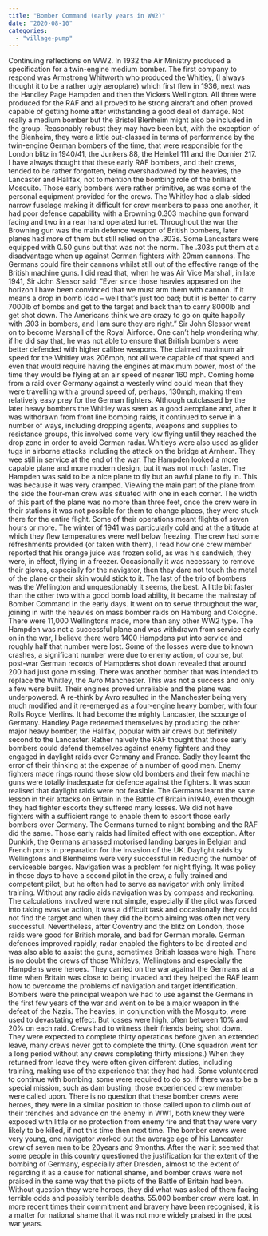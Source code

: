 ```yaml
---
title: "Bomber Command (early years in WW2)"
date: "2020-08-10"
categories: 
  - "village-pump"
---
```


Continuing reflections on WW2. In 1932 the Air Ministry produced a specification for a twin-engine medium bomber. The first company to respond was Armstrong Whitworth who produced the Whitley, (I always thought it to be a rather ugly aeroplane) which first flew in 1936, next was the Handley Page Hampden and then the Vickers Wellington. All three were produced for the RAF and all proved to be strong aircraft and often proved capable of getting home after withstanding a good deal of damage. Not really a medium bomber but the Bristol Blenheim might also be included in the group. Reasonably robust they may have been but, with the exception of the Blenheim, they were a little out-classed in terms of performance by the twin-engine German bombers of the time, that were responsible for the London blitz in 1940/41, the Junkers 88, the Heinkel 111 and the Dornier 217. I have always thought that these early RAF bombers, and their crews, tended to be rather forgotten, being overshadowed by the heavies, the Lancaster and Halifax, not to mention the bombing role of the brilliant Mosquito. Those early bombers were rather primitive, as was some of the personal equipment provided for the crews. The Whitley had a slab-sided narrow fuselage making it difficult for crew members to pass one another, it had poor defence capability with a Browning 0.303 machine gun forward facing and two in a rear hand operated turret. Throughout the war the Browning gun was the main defence weapon of British bombers, later planes had more of them but still relied on the .303s. Some Lancasters were equipped with 0.50 guns but that was not the norm. The .303s put them at a disadvantage when up against German fighters with 20mm cannons. The Germans could fire their cannons whilst still out of the effective range of the British machine guns. I did read that, when he was Air Vice Marshall, in late 1941, Sir John Slessor said: ”Ever since those heavies appeared on the horizon I have been convinced that we must arm them with cannon. If it means a drop in bomb load – well that’s just too bad; but it is better to carry 7000lb of bombs and get to the target and back than to carry 8000lb and get shot down. The Americans think we are crazy to go on quite happily with .303 in bombers, and I am sure they are right.” Sir John Slessor went on to become Marshall of the Royal Airforce. One can’t help wondering why, if he did say that, he was not able to ensure that British bombers were better defended with higher calibre weapons. The claimed maximum air speed for the Whitley was 206mph, not all were capable of that speed and even that would require having the engines at maximum power, most of the time they would be flying at an air speed of nearer 160 mph. Coming home from a raid over Germany against a westerly wind could mean that they were travelling with a ground speed of, perhaps, 130mph, making them relatively easy prey for the German fighters. Although outclassed by the later heavy bombers the Whitley was seen as a good aeroplane and, after it was withdrawn from front line bombing raids, it continued to serve in a number of ways, including dropping agents, weapons and supplies to resistance groups, this involved some very low flying until they reached the drop zone in order to avoid German radar. Whitleys were also used as glider tugs in airborne attacks including the attack on the bridge at Arnhem. They wee still in service at the end of the war. The Hampden looked a more capable plane and more modern design, but it was not much faster. The Hampden was said to be a nice plane to fly but an awful plane to fly in. This was because it was very cramped. Viewing the main part of the plane from the side the four-man crew was situated with one in each corner. The width of this part of the plane was no more than three feet, once the crew were in their stations it was not possible for them to change places, they were stuck there for the entire flight. Some of their operations meant flights of seven hours or more. The winter of 1941 was particularly cold and at the altitude at which they flew temperatures were well below freezing. The crew had some refreshments provided (or taken with them), I read how one crew member reported that his orange juice was frozen solid, as was his sandwich, they were, in effect, flying in a freezer. Occasionally it was necessary to remove their gloves, especially for the navigator, then they dare not touch the metal of the plane or their skin would stick to it. The last of the trio of bombers was the Wellington and unquestionably it seems, the best. A little bit faster than the other two with a good bomb load ability, it became the mainstay of Bomber Command in the early days. It went on to serve throughout the war, joining in with the heavies on mass bomber raids on Hamburg and Cologne. There were 11,000 Wellingtons made, more than any other WW2 type. The Hampden was not a successful plane and was withdrawn from service early on in the war, I believe there were 1400 Hampdens put into service and roughly half that number were lost. Some of the losses were due to known crashes, a significant number were due to enemy action, of course, but post-war German records of Hampdens shot down revealed that around 200 had just gone missing. There was another bomber that was intended to replace the Whitley, the Avro Manchester. This was not a success and only a few were built. Their engines proved unreliable and the plane was underpowered. A re-think by Avro resulted in the Manchester being very much modified and it re-emerged as a four-engine heavy bomber, with four Rolls Royce Merlins. It had become the mighty Lancaster, the scourge of Germany. Handley Page redeemed themselves by producing the other major heavy bomber, the Halifax, popular with air crews but definitely second to the Lancaster. Rather naively the RAF thought that those early bombers could defend themselves against enemy fighters and they engaged in daylight raids over Germany and France. Sadly they learnt the error of their thinking at the expense of a number of good men. Enemy fighters made rings round those slow old bombers and their few machine guns were totally inadequate for defence against the fighters. It was soon realised that daylight raids were not feasible. The Germans learnt the same lesson in their attacks on Britain in the Battle of Britain in1940, even though they had fighter escorts they suffered many losses. We did not have fighters with a sufficient range to enable them to escort those early bombers over Germany. The Germans turned to night bombing and the RAF did the same. Those early raids had limited effect with one exception. After Dunkirk, the Germans amassed motorised landing barges in Belgian and French ports in preparation for the invasion of the UK. Daylight raids by Wellingtons and Blenheims were very successful in reducing the number of serviceable barges. Navigation was a problem for night flying. It was policy in those days to have a second pilot in the crew, a fully trained and competent pilot, but he often had to serve as navigator with only limited training. Without any radio aids navigation was by compass and reckoning. The calculations involved were not simple, especially if the pilot was forced into taking evasive action, it was a difficult task and occasionally they could not find the target and when they did the bomb aiming was often not very successful. Nevertheless, after Coventry and the blitz on London, those raids were good for British morale, and bad for German morale. German defences improved rapidly, radar enabled the fighters to be directed and was also able to assist the guns, sometimes British losses were high. There is no doubt the crews of those Whitleys, Wellingtons and especially the Hampdens were heroes. They carried on the war against the Germans at a time when Britain was close to being invaded and they helped the RAF learn how to overcome the problems of navigation and target identification. Bombers were the principal weapon we had to use against the Germans in the first few years of the war and went on to be a major weapon in the defeat of the Nazis. The heavies, in conjunction with the Mosquito, were used to devastating effect. But losses were high, often between 10% and 20% on each raid. Crews had to witness their friends being shot down. They were expected to complete thirty operations before given an extended leave, many crews never got to complete the thirty. (One squadron went for a long period without any crews completing thirty missions.) When they returned from leave they were often given different duties, including training, making use of the experience that they had had. Some volunteered to continue with bombing, some were required to do so. If there was to be a special mission, such as dam busting, those experienced crew member were called upon. There is no question that these bomber crews were heroes, they were in a similar position to those called upon to climb out of their trenches and advance on the enemy in WW1, both knew they were exposed with little or no protection from enemy fire and that they were very likely to be killed, if not this time then next time. The bomber crews were very young, one navigator worked out the average age of his Lancaster crew of seven men to be 20years and 9months. After the war it seemed that some people in this country questioned the justification for the extent of the bombing of Germany, especially after Dresden, almost to the extent of regarding it as a cause for national shame, and bomber crews were not praised in the same way that the pilots of the Battle of Britain had been. Without question they were heroes, they did what was asked of them facing terrible odds and possibly terrible deaths. 55.000 bomber crew were lost. In more recent times their commitment and bravery have been recognised, it is a matter for national shame that it was not more widely praised in the post war years.
